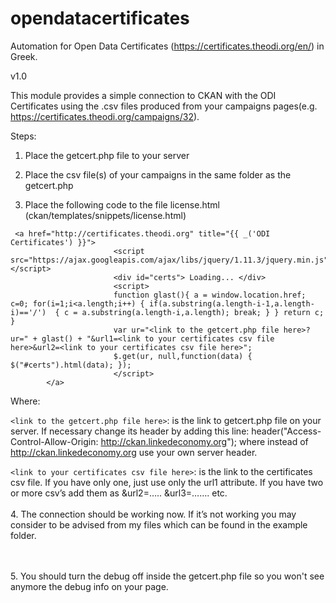 # opendatacertificates
Automation for Open Data Certificates (https://certificates.theodi.org/en/) in Greek. 

v1.0
    
This module provides a simple connection to CKAN with the ODI Certificates using the .csv files produced from your campaigns pages(e.g. https://certificates.theodi.org/campaigns/32).

Steps:

1.	Place the getcert.php file to your server

2.	Place the csv file(s) of your campaigns in the same folder as the getcert.php

3.	Place the following code to the file license.html (ckan/templates/snippets/license.html)
     

```
 <a href="http://certificates.theodi.org" title="{{ _('ODI Certificates') }}">          
                       <script src="https://ajax.googleapis.com/ajax/libs/jquery/1.11.3/jquery.min.js"></script> 
                       <div id="certs"> Loading... </div>                        
                       <script>                       
                       function glast(){ a = window.location.href; c=0; for(i=1;i<a.length;i++) { if(a.substring(a.length-i-1,a.length-i)=='/')  { c = a.substring(a.length-i,a.length); break; } } return c; } 
                       var ur="<link to the getcert.php file here>?ur=" + glast() + "&url1=<link to your certificates csv file here>&url2=<link to your certificates csv file here>";
                       $.get(ur, null,function(data) { $("#certs").html(data); });                    
                       </script>
        </a> 

```
Where: 

```<link to the getcert.php file here>```: is the link to getcert.php file on your server. If necessary change its header by adding this line: header("Access-Control-Allow-Origin: http://ckan.linkedeconomy.org"); where instead of http://ckan.linkedeconomy.org use your own server header.

```<link to your certificates csv file here>```: is the link to the certificates csv file. If you have only one, just use only the url1 attribute. If you have two or more csv’s add them as &url2=…..   &url3=…….  etc. 
<br><br> 4.   The connection should be working now. If it’s not working you may consider to be advised from my files which can be found in the example folder.

<br><br> 5.   You should turn the debug off inside the getcert.php file so you won't see anymore the debug info on your page.